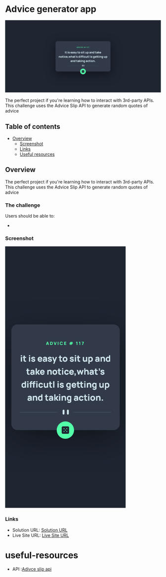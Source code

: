 # Advice generator app

![desktop-view](./images/desktop.png)

The perfect project if you're learning how to interact with 3rd-party APIs. 
This challenge uses the Advice Slip API to generate random quotes of advice

## Table of contents

- [Overview](#overview)
  - [Screenshot](#screenshot)
  - [Links](#links)
  - [Useful resources](#useful-resources)


## Overview
The perfect project if you're learning how to interact with 3rd-party APIs. 
This challenge uses the Advice Slip API to generate random quotes of advice


### The challenge

Users should be able to:

- 

### Screenshot

![mobile-viw](./images/mobile.png)

### Links

- Solution URL: [Solution URL](https://your-solution-url.com)
- Live Site URL: [Live Site URL](https://your-live-site-url.com)



# useful-resources

- API :[Adivce slip api](https://api.adviceslip.com/)

